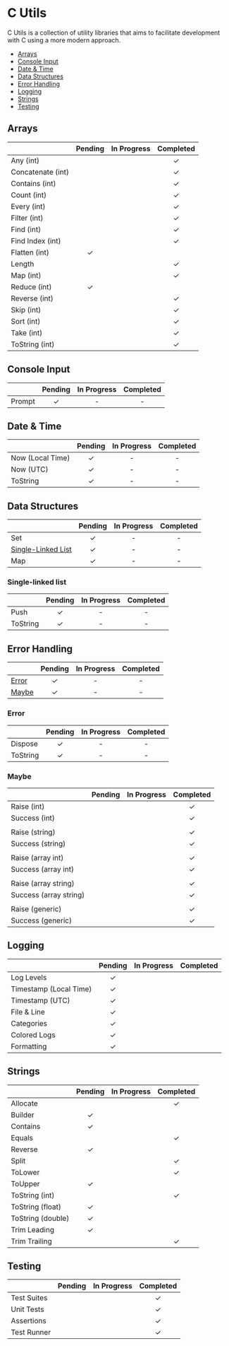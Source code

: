 ﻿# C Utils

C Utils is a collection of utility libraries that aims to facilitate development with C using a more modern approach.

- [Arrays](#arrays)
- [Console Input](#console-input)
- [Date & Time](#date--time)
- [Data Structures](#data-structures)
- [Error Handling](#error-handling)
- [Logging](#logging)
- [Strings](#strings)
- [Testing](#testing)

## Arrays

|                   | Pending | In Progress | Completed |
| ----------------- | :-----: | :---------: | :-------: |
| Any (int)         |         |             |     ✓     |
| Concatenate (int) |         |             |     ✓     |
| Contains (int)    |         |             |     ✓     |
| Count (int)       |         |             |     ✓     |
| Every (int)       |         |             |     ✓     |
| Filter (int)      |         |             |     ✓     |
| Find (int)        |         |             |     ✓     |
| Find Index (int)  |         |             |     ✓     |
| Flatten (int)     |    ✓    |             |           |
| Length            |         |             |     ✓     |
| Map (int)         |         |             |     ✓     |
| Reduce (int)      |    ✓    |             |           |
| Reverse (int)     |         |             |     ✓     |
| Skip (int)        |         |             |     ✓     |
| Sort (int)        |         |             |     ✓     |
| Take (int)        |         |             |     ✓     |
| ToString (int)    |         |             |     ✓     |

## Console Input

|        | Pending | In Progress | Completed |
| ------ | :-----: | :---------: | :-------: |
| Prompt |    ✓    |      -      |     -     |

## Date & Time

|                  | Pending | In Progress | Completed |
| ---------------- | :-----: | :---------: | :-------: |
| Now (Local Time) |    ✓    |      -      |     -     |
| Now (UTC)        |    ✓    |      -      |     -     |
| ToString         |    ✓    |      -      |     -     |

## Data Structures

|                                           | Pending | In Progress | Completed |
| ----------------------------------------- | :-----: | :---------: | :-------: |
| Set                                       |    ✓    |      -      |     -     |
| [Single-Linked List](#single-linked-list) |    ✓    |      -      |     -     |
| Map                                       |    ✓    |      -      |     -     |

### Single-linked list

|          | Pending | In Progress | Completed |
| -------- | :-----: | :---------: | :-------: |
| Push     |    ✓    |      -      |     -     |
| ToString |    ✓    |      -      |     -     |

## Error Handling

|                 | Pending | In Progress | Completed |
| --------------- | :-----: | :---------: | :-------: |
| [Error](#error) |    ✓    |      -      |     -     |
| [Maybe](#maybe) |    ✓    |      -      |     -     |

### Error

|          | Pending | In Progress | Completed |
| -------- | :-----: | :---------: | :-------: |
| Dispose  |    ✓    |      -      |     -     |
| ToString |    ✓    |      -      |     -     |

### Maybe

|                        | Pending | In Progress | Completed |
| ---------------------- | :-----: | :---------: | :-------: |
| Raise (int)            |         |             |     ✓     |
| Success (int)          |         |             |     ✓     |
|                        |         |             |           |
| Raise (string)         |         |             |     ✓     |
| Success (string)       |         |             |     ✓     |
|                        |         |             |           |
| Raise (array int)      |         |             |     ✓     |
| Success (array int)    |         |             |     ✓     |
|                        |         |             |           |
| Raise (array string)   |         |             |     ✓     |
| Success (array string) |         |             |     ✓     |
|                        |         |             |           |
| Raise (generic)        |         |             |     ✓     |
| Success (generic)      |         |             |     ✓     |

## Logging

|                        | Pending | In Progress | Completed |
| ---------------------- | :-----: | :---------: | :-------: |
| Log Levels             |    ✓    |             |           |
| Timestamp (Local Time) |    ✓    |             |           |
| Timestamp (UTC)        |    ✓    |             |           |
| File & Line            |    ✓    |             |           |
| Categories             |    ✓    |             |           |
| Colored Logs           |    ✓    |             |           |
| Formatting             |    ✓    |             |           |

## Strings

|                   | Pending | In Progress | Completed |
| ----------------- | :-----: | :---------: | :-------: |
| Allocate          |         |             |     ✓     |
| Builder           |    ✓    |             |           |
| Contains          |    ✓    |             |           |
| Equals            |         |             |     ✓     |
| Reverse           |    ✓    |             |           |
| Split             |         |             |     ✓     |
| ToLower           |         |             |     ✓     |
| ToUpper           |    ✓    |             |           |
| ToString (int)    |         |             |     ✓     |
| ToString (float)  |    ✓    |             |           |
| ToString (double) |    ✓    |             |           |
| Trim Leading      |    ✓    |             |           |
| Trim Trailing     |         |             |     ✓     |

## Testing

|             | Pending | In Progress | Completed |
| ----------- | :-----: | :---------: | :-------: |
| Test Suites |         |             |     ✓     |
| Unit Tests  |         |             |     ✓     |
| Assertions  |         |             |     ✓     |
| Test Runner |         |             |     ✓     |
